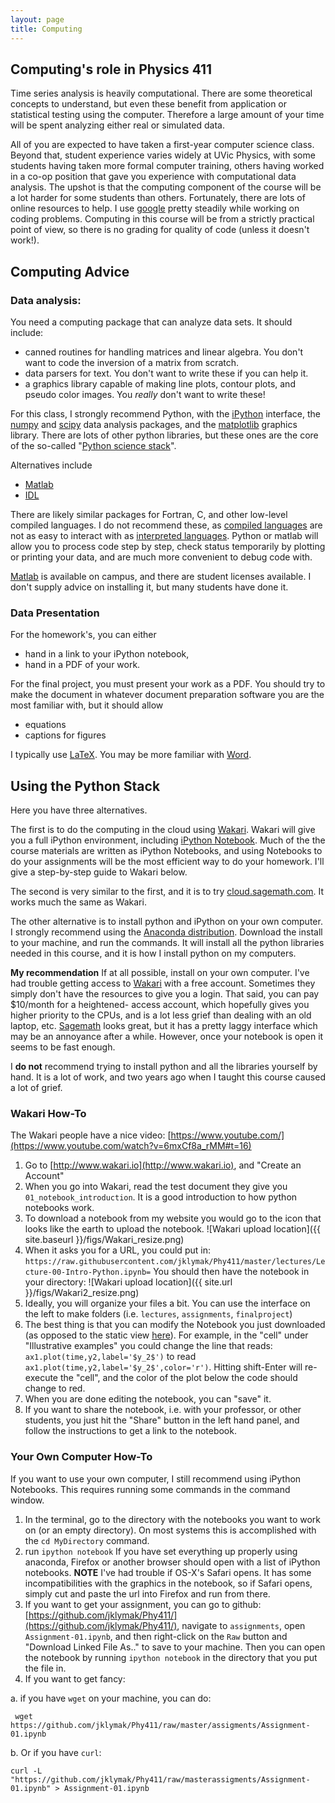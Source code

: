 ```yaml
---
layout: page
title: Computing
---
```


## Computing's role in Physics 411 ##

Time series analysis is heavily computational.  There are some theoretical concepts to understand, but even these benefit from application or statistical testing using the computer.  Therefore a large amount of your time will be spent analyzing either real or simulated data.  

All of you are expected to have taken a first-year computer science class.  Beyond that, student experience varies widely at UVic Physics, with some students having taken more formal computer training, others having worked in a co-op position that gave you experience with computational data analysis.  The upshot is that the computing component of the course will be a lot harder for some students than others.  Fortunately, there are lots of online resources to help.  I use [google](http://google.com) pretty steadily while working on coding problems.  Computing in this course will be from a strictly practical point of view, so there is no grading for quality of code (unless it doesn't work!).

## Computing Advice ##

### Data analysis: ###

You need a computing package that can analyze data sets.  It should include:

  - canned routines for handling matrices and linear algebra.  You don't want to code the inversion of a matrix from scratch.  
  - data parsers for text. You don't want to write these if you can help it.
  - a graphics library capable of making line plots, contour plots, and pseudo color images.  You *really* don't want to write these!

For this class, I strongly recommend Python, with the [iPython](http://ipython.org) interface, the [numpy](http://numpy.org) and [scipy](http://scipy.org) data analysis packages, and the [matplotlib](http://matplotlib.org) graphics library.  There are lots of other python libraries, but these ones are the core of the so-called "[Python science stack](http://www.scipy.org/stackspec.html)".  

Alternatives include

  - [Matlab](http://mathworks.com)
  - [IDL](http://www.exelisvis.com/ProductsServices/IDL.aspx)

There are likely similar packages for Fortran, C, and other low-level compiled languages.  I do not recommend these, as [compiled languages](http://en.wikipedia.org/wiki/Compiled_language) are not as easy to interact with as [interpreted languages](http://en.wikipedia.org/wiki/Interpreted_language).  Python or matlab will allow you to process code step by step, check status temporarily by plotting or printing your data, and are much more convenient to debug code with.

[Matlab](http://mathworks.com) is available on campus, and there are student licenses available.  I don't supply advice on installing it, but many students have done it.  

### Data Presentation ###

For the homework's, you can either

  - hand in a link to your iPython notebook,
  - hand in a PDF of your work.

For the final project, you must present your work as a PDF.  You should try to make the document in whatever document preparation software you are the most familiar with, but it should allow

  - equations
  - captions for figures

I typically use [LaTeX](http://www.latex-project.org).  You may be more familiar with [Word](http://office.microsoft.com/word).

## Using the Python Stack ##

Here you have three alternatives.  

The first is to do the computing in the cloud using [Wakari][wakari].  Wakari will give you a full iPython environment, including [iPython Notebook](http://ipython.org/notebook.html).  Much of the the course materials are written as iPython Notebooks, and using Notebooks to do your assignments will be the most efficient way to do your homework.  I'll give a step-by-step guide to Wakari below.

[wakari]: http://www.wakari.io
[sagemath]: https://cloud.sagemath.com

The second is very similar to the first, and it is to try [cloud.sagemath.com][sagemath].  It works much the same as Wakari.

The other alternative is to install python and iPython on your own computer. I strongly recommend using the [Anaconda distribution](https://store.continuum.io/cshop/anaconda/).  Download the install to your machine, and run the commands.  It will install all the python libraries needed in this course, and it is how I install python on my computers.

**My recommendation**  If at all possible, install on your own computer.  I've had trouble getting access to [Wakari][wakari]  with a free account.  Sometimes they simply don't have the resources to give you a login.  That said, you can pay $10/month for a heightened-  access account, which hopefully gives you higher priority to the CPUs, and is a lot less grief than dealing with an old laptop, etc.  [Sagemath][sagemath] looks great, but it has a pretty laggy interface which may be an annoyance after a while.  However, once your notebook is open it seems to be fast enough.  

I **do not** recommend trying to install python and all the libraries yourself by hand.  It is a lot of work, and two years ago when I taught this course caused a lot of grief.  

### Wakari How-To ###

The Wakari people have a nice video: [https://www.youtube.com/](https://www.youtube.com/watch?v=6mxCf8a_rMM#t=16)

  1. Go to [http://www.wakari.io](http://www.wakari.io), and "Create an Account"
  2. When you go into Wakari, read the test document they give you `01_notebook_introduction`.  It is a good introduction to how python notebooks work.
  3. To download a notebook from my website you would go to the icon that looks like the earth to upload the notebook.
![Wakari upload location]({{ site.baseurl  }}/figs/Wakari_resize.png)
  4. When it asks you for a URL, you could put in: `https://raw.githubusercontent.com/jklymak/Phy411/master/lectures/Lecture-00-Intro-Python.ipynb=`  You should then have the notebook in your directory:
![Wakari upload location]({{ site.url  }}/figs/Wakari2_resize.png)
  5. Ideally, you will organize your files a bit.  You can use the interface on the left to make folders (i.e. `lectures`, `assignments`, `finalproject`)
  6. The best thing is that you can modify the Notebook you just downloaded (as opposed to the static view [here](http://nbviewer.ipython.org/github/jklymak/Phy411/blob/master/lectures/Lecture-00-Intro-Python.ipynb)).  For example, in the "cell" under "Illustrative examples" you could change the line that reads:
`ax1.plot(time,y2,label='$y_2$')` to read `ax1.plot(time,y2,label='$y_2$',color='r')`.  Hitting shift-Enter will re-execute the "cell", and the color of the plot below the code should change to red.  
  7. When you are done editing the notebook, you can "save" it.
  8. If you want to share the notebook, i.e. with your professor, or other students, you just hit the "Share" button in the left hand panel, and follow the instructions to get a link to the notebook.

### Your Own Computer How-To ###

If you want to use your own computer, I still recommend using iPython Notebooks.  This requires running some commands in the command window.  

  1. In the terminal, go to the directory with the notebooks you want to work on (or an empty directory).  On most systems this is accomplished with the `cd MyDirectory` command.  
  2. run `ipython notebook`  If you have set everything up properly using anaconda, Firefox or another browser should open with a list of iPython notebooks.  **NOTE** I've had trouble if OS-X's Safari opens.  It has some incompatibilities with the graphics in the notebook, so if Safari opens, simply cut and paste the url into Firefox and run from there.  
  3. If you want to get your assignment, you can go to github: [https://github.com/jklymak/Phy411/](https://github.com/jklymak/Phy411/), navigate to `assignments`, open `Assignment-01.ipynb`, and then right-click on the `Raw` button and "Download Linked File As.." to save to your machine.  Then you can open the notebook by running `ipython notebook` in the directory that you put the file in.  
  4. If you want to get fancy:
  
  a. if you have `wget` on your machine, you can do:
  
  ``` wget https://github.com/jklymak/Phy411/raw/master/assigments/Assignment-01.ipynb```
  
  b. Or if you have `curl`:
  
  ```curl -L "https://github.com/jklymak/Phy411/raw/masterassigments/Assignment-01.ipynb" > Assignment-01.ipynb```

